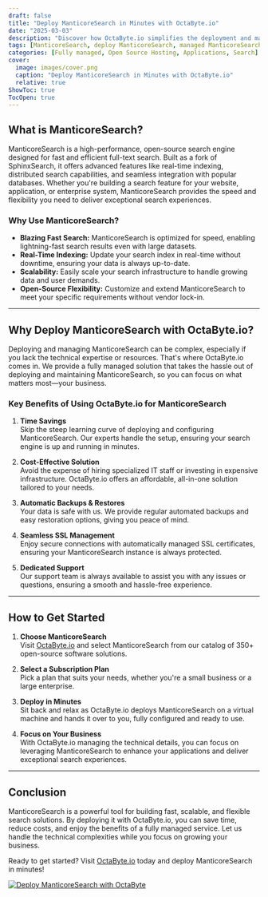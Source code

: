 ```yaml
---
draft: false
title: "Deploy ManticoreSearch in Minutes with OctaByte.io"
date: "2025-03-03"
description: "Discover how OctaByte.io simplifies the deployment and management of ManticoreSearch, a powerful open-source search engine. Save time, reduce costs, and enjoy seamless scalability with our fully managed services."
tags: [ManticoreSearch, deploy ManticoreSearch, managed ManticoreSearch, OctaByte, open-source search engine, managed open-source software, scalable search solutions, cost-effective search deployment, automatic backups, SSL management, technical support]
categories: [Fully managed, Open Source Hosting, Applications, Search]
cover:
  image: images/cover.png
  caption: "Deploy ManticoreSearch in Minutes with OctaByte.io"
  relative: true
ShowToc: true
TocOpen: true
---
```



## What is ManticoreSearch?

ManticoreSearch is a high-performance, open-source search engine designed for fast and efficient full-text search. Built as a fork of SphinxSearch, it offers advanced features like real-time indexing, distributed search capabilities, and seamless integration with popular databases. Whether you're building a search feature for your website, application, or enterprise system, ManticoreSearch provides the speed and flexibility you need to deliver exceptional search experiences.

### Why Use ManticoreSearch?

- **Blazing Fast Search:** ManticoreSearch is optimized for speed, enabling lightning-fast search results even with large datasets.
- **Real-Time Indexing:** Update your search index in real-time without downtime, ensuring your data is always up-to-date.
- **Scalability:** Easily scale your search infrastructure to handle growing data and user demands.
- **Open-Source Flexibility:** Customize and extend ManticoreSearch to meet your specific requirements without vendor lock-in.

---

## Why Deploy ManticoreSearch with OctaByte.io?

Deploying and managing ManticoreSearch can be complex, especially if you lack the technical expertise or resources. That's where OctaByte.io comes in. We provide a fully managed solution that takes the hassle out of deploying and maintaining ManticoreSearch, so you can focus on what matters most—your business.

### Key Benefits of Using OctaByte.io for ManticoreSearch

1. **Time Savings**  
   Skip the steep learning curve of deploying and configuring ManticoreSearch. Our experts handle the setup, ensuring your search engine is up and running in minutes.

2. **Cost-Effective Solution**  
   Avoid the expense of hiring specialized IT staff or investing in expensive infrastructure. OctaByte.io offers an affordable, all-in-one solution tailored to your needs.

3. **Automatic Backups & Restores**  
   Your data is safe with us. We provide regular automated backups and easy restoration options, giving you peace of mind.

4. **Seamless SSL Management**  
   Enjoy secure connections with automatically managed SSL certificates, ensuring your ManticoreSearch instance is always protected.

5. **Dedicated Support**  
   Our support team is always available to assist you with any issues or questions, ensuring a smooth and hassle-free experience.

---

## How to Get Started

1. **Choose ManticoreSearch**  
   Visit [OctaByte.io](https://octabyte.io) and select ManticoreSearch from our catalog of 350+ open-source software solutions.

2. **Select a Subscription Plan**  
   Pick a plan that suits your needs, whether you're a small business or a large enterprise.

3. **Deploy in Minutes**  
   Sit back and relax as OctaByte.io deploys ManticoreSearch on a virtual machine and hands it over to you, fully configured and ready to use.

4. **Focus on Your Business**  
   With OctaByte.io managing the technical details, you can focus on leveraging ManticoreSearch to enhance your applications and deliver exceptional search experiences.

---

## Conclusion

ManticoreSearch is a powerful tool for building fast, scalable, and flexible search solutions. By deploying it with OctaByte.io, you can save time, reduce costs, and enjoy the benefits of a fully managed service. Let us handle the technical complexities while you focus on growing your business.

Ready to get started? Visit [OctaByte.io](https://octabyte.io) today and deploy ManticoreSearch in minutes!

[![Deploy ManticoreSearch with OctaByte](/images/deploy-on-octabyte.png)](https://octabyte.io/fully-managed-open-source-services/applications/search/manticoresearch)